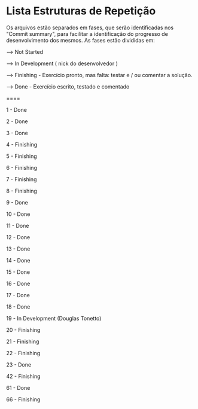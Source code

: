 Lista Estruturas de Repetição
====

Os arquivos estão separados em fases, que serão identificadas nos "Commit summary", para facilitar a identificação do progresso de desenvolvimento dos mesmos. As fases estão divididas em:

--> Not Started

--> In Development ( nick do desenvolvedor )

--> Finishing - Exercício pronto, mas falta: testar e / ou comentar a solução.

--> Done - Exercício escrito, testado e comentado


====

1 - Done

2 - Done

3 - Done

4 - Finishing

5 - Finishing

6 - Finishing 

7 - Finishing 

8 - Finishing

9 - Done

10 - Done

11 - Done

12 - Done

13 - Done

14 - Done

15 - Done

16 - Done

17 - Done

18 - Done

19 - In Development (Douglas Tonetto)

20 - Finishing

21 - Finishing

22 - Finishing

23 - Done

42 - Finishing

61 - Done

66 - Finishing
